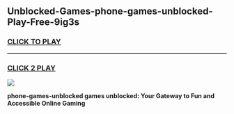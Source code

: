 
## Unblocked-Games-phone-games-unblocked-Play-Free-9ig3s
<h3>
<a href="https://premium76.site?title=phone-games-unblocked&ref=09A">CLICK TO PLAY</a></h3>
<hr>

<h3>
<a href="https://premium76.site?title=phone-games-unblocked&ref=09A">CLICK 2 PLAY</a>
  
</h3>

<a href="https://premium76.site?title=phone-games-unblocked&ref=09A"><img src="https://clearcache.store/games.png"></a>


**phone-games-unblocked games unblocked: Your Gateway to Fun and Accessible Online Gaming**
